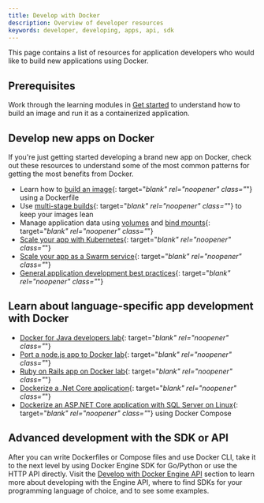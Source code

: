 ```yaml
---
title: Develop with Docker
description: Overview of developer resources
keywords: developer, developing, apps, api, sdk
---
```


This page contains a list of resources for application developers who would like to build new applications using Docker.

## Prerequisites

Work through the learning modules in [Get started](../get-started/index.md) to understand how to build an image and run it as a containerized application.

## Develop new apps on Docker

If you're just getting started developing a brand new app on Docker, check out
these resources to understand some of the most common patterns for getting the
most benefits from Docker.

- Learn how to [build an image](../engine/reference/builder/){: target="_blank" rel="noopener" class="_"} using a Dockerfile
- Use [multi-stage builds](develop-images/multistage-build.md){: target="_blank" rel="noopener" class="_"} to keep your images lean
- Manage application data using [volumes](../storage/volumes.md) and [bind mounts](../storage/bind-mounts.md){: target="_blank" rel="noopener" class="_"}
- [Scale your app with Kubernetes](../get-started/kube-deploy.md){: target="_blank" rel="noopener" class="_"} 
- [Scale your app as a Swarm service](../get-started/swarm-deploy.md){: target="_blank" rel="noopener" class="_"} 
- [General application development best practices](dev-best-practices.md){: target="_blank" rel="noopener" class="_"}

## Learn about language-specific app development with Docker

- [Docker for Java developers lab](https://github.com/docker/labs/tree/master/developer-tools/java/){: target="_blank" rel="noopener" class="_"} 
- [Port a node.js app to Docker lab](https://github.com/docker/labs/tree/master/developer-tools/nodejs/porting){: target="_blank" rel="noopener" class="_"}
- [Ruby on Rails app on Docker lab](https://github.com/docker/labs/tree/master/developer-tools/ruby){: target="_blank" rel="noopener" class="_"}
- [Dockerize a .Net Core application](../engine/examples/dotnetcore.md){: target="_blank" rel="noopener" class="_"}
- [Dockerize an ASP.NET Core application with SQL Server on Linux](../compose/aspnet-mssql-compose.md){: target="_blank" rel="noopener" class="_"} using Docker Compose

## Advanced development with the SDK or API

After you can write Dockerfiles or Compose files and use Docker CLI, take it to
the next level by using Docker Engine SDK for Go/Python or use the HTTP API
directly. Visit the [Develop with Docker Engine API](../engine/api/index.md)
section to learn more about developing with the Engine API, where to find SDKs
for your programming language of choice, and to see some examples.
